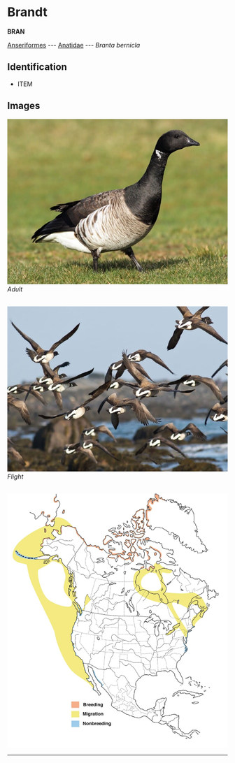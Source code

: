 # Brandt
**BRAN**

[Anseriformes](/birding/orders/anseriformes) ---
[Anatidae](/birding/orders/anseriformes/anatidae) ---
*Branta bernicla*

## Identification
- ITEM

## Images
![](/birding/images/branta_bernicla_bran_adult.jpg)</br>
*Adult* </br></br>

![](/birding/images/branta_bernicla_bran_flight.jpg)</br>
*Flight* </br></br>

![](/birding/images/branta_bernicla_bran_map.jpg)

----

<!---## Notes
### DATE. PLACE---SPECIFIC
NOTE--->

